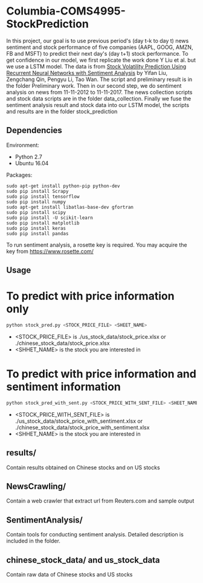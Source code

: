 # Columbia-COMS4995-StockPrediction
In this project, our goal is to use previous period's (day t-k to day t) news sentiment and stock performance of five companies (AAPL, GOOG, AMZN, FB and MSFT) to predict their next day's (day t+1) stock performance. To get confidence in our model, we first replicate the work done Y Liu et al. but we use a LSTM model. The data is from [Stock Volatility Prediction Using Recurrent Neural Networks with Sentiment Analysis](https://arxiv.org/abs/1705.02447) by Yifan Liu, Zengchang Qin, Pengyu Li, Tao Wan. The script and preliminary result is in the folder Preliminary work. Then in our second step, we do sentiment analysis on news from 11-11-2012 to 11-11-2017. The news collection scripts and stock data scripts are in the folder data_collection. Finally we fuse the sentiment analysis result and stock data into our LSTM model, the scripts and results are in the folder stock_prediction

## Dependencies
Environment:
- Python 2.7
- Ubuntu 16.04

Packages:
```
sudo apt-get install python-pip python-dev
sudo pip install Scrapy
sudo pip install tensorflow
sudo pip install numpy
sudo apt-get install libatlas-base-dev gfortran
sudo pip install scipy
sudo pip install -U scikit-learn
sudo pip install matplotlib
sudo pip install keras
sudo pip install pandas
```
To run sentiment analysis, a rosette key is required. You may acquire the key from https://www.rosette.com/

## Usage
# To predict with price information only
```python
python stock_pred.py <STOCK_PRICE_FILE> <SHEET_NAME>
```
* <STOCK_PRICE_FILE> is ./us_stock_data/stock_price.xlsx or ./chinese_stock_data/stock_price.xlsx
* <SHHET_NAME> is the stock you are interested in

# To predict with price information and sentiment information
``` python
python stock_pred_with_sent.py <STOCK_PRICE_WITH_SENT_FILE> <SHEET_NAME>
```
* <STOCK_PRICE_WITH_SENT_FILE> is ./us_stock_data/stock_price_with_sentiment.xlsx or ./chinese_stock_data/stock_price_with_sentiment.xlsx
* <SHHET_NAME> is the stock you are interested in

## results/
Contain results obtained on Chinese stocks and on US stocks

## NewsCrawling/
Contain a web crawler that extract url from Reuters.com and sample output

## SentimentAnalysis/
Contain tools for conducting sentiment analysis. Detailed description is included in the folder.

## chinese_stock_data/ and us_stock_data
Contain raw data of Chinese stocks and US stocks
